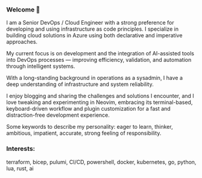 ### Welcome 👋  

I am a Senior DevOps / Cloud Engineer with a strong preference for developing and using infrastructure as code principles.
I specialize in building cloud solutions in Azure using both declarative and imperative approaches.

My current focus is on development and the integration of AI-assisted tools into DevOps processes — improving efficiency, validation, and automation through intelligent systems.

With a long-standing background in operations as a sysadmin, I have a deep understanding of infrastructure and system reliability.

I enjoy blogging and sharing the challenges and solutions I encounter, and I love tweaking and experimenting in Neovim, embracing its terminal-based, keyboard-driven workflow and plugin customization for a fast and distraction-free development experience.

Some keywords to describe my personality: eager to learn, thinker, ambitious, impatient, accurate,
strong feeling of responsibility.

### Interests:

terraform, bicep, pulumi, CI/CD, powershell, docker, kubernetes, go, python, lua, rust, ai
